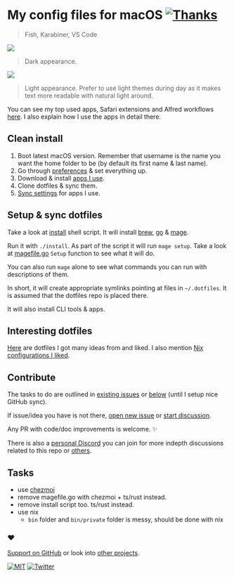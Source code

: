 # My config files for macOS [![Thanks](http://bit.ly/saythankss)](https://github.com/users/nikitavoloboev/sponsorship)

> Fish, Karabiner, VS Code

![](https://images.nikiv.dev/config-dark-23.png)

> Dark appearance.

![](https://images.nikiv.dev/config-light-23.png)

> Light appearance. Prefer to use light themes during day as it makes text more readable with natural light around.

You can see my top used apps, Safari extensions and Alfred workflows [here](https://github.com/nikitavoloboev/my-mac). I also explain how I use the apps in detail there.

<!-- ## File structure -->

## Clean install

1. Boot latest macOS version. Remember that username is the name you want the home folder to be (by default its first name & last name).
2. Go through [preferences](https://imgur.com/a/KoVAxFQ) & set everything up.
3. Download & install [apps I use](https://github.com/nikitavoloboev/my-mac).
4. Clone dotfiles & sync them.
5. [Sync settings](https://github.com/zenangst/Syncalicious) for apps I use.

## Setup & sync dotfiles

Take a look at [install](install) shell script. It will install [brew](https://brew.sh), [go](https://go.dev) & [mage](https://github.com/magefile/mage).

Run it with `./install`. As part of the script it will run `mage setup`. Take a look at [magefile.go](magefile.go) `Setup` function to see what it will do.

You can also run `mage` alone to see what commands you can run with descriptions of them.

In short, it will create appropriate symlinks pointing at files in `~/.dotfiles`. It is assumed that the dotfiles repo is placed there.

It will also install CLI tools & apps.

## Interesting dotfiles

[Here](https://wiki.nikiv.dev/unix/dotfiles) are dotfiles I got many ideas from and liked. I also mention [Nix configurations I liked](https://wiki.nikiv.dev/operating-systems/linux/nixos#nix-configs-nixos).

## Contribute

The tasks to do are outlined in [existing issues](../../issues) or [below](#tasks) (until I setup nice GitHub sync).

If issue/idea you have is not there, [open new issue](../../issues/new/choose) or [start discussion](../../discussions).

Any PR with code/doc improvements is welcome. ✨

There is also a [personal Discord](https://discord.com/invite/TVafwaD23d) you can join for more indepth discussions related to this repo or [others](https://github.com/nikitavoloboev#src).

## Tasks

- use [chezmoi](https://www.chezmoi.io/)
- remove magefile.go with chezmoi + ts/rust instead.
- remove install script too. ts/rust instead.
- use nix
  - `bin` folder and `bin/private` folder is messy, should be done with nix

### ♥️

[Support on GitHub](https://github.com/sponsors/nikitavoloboev) or look into [other projects](https://nikiv.dev/projects).

[![MIT](http://bit.ly/mitbadge)](https://choosealicense.com/licenses/mit/) [![Twitter](http://bit.ly/nikitatweet)](https://twitter.com/nikitavoloboev)
